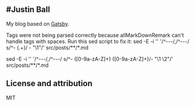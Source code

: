 #Justin Ball
-----------------------
My blog based on [Gatsby](https://www.gatsbyjs.org/).


Tags were not being parsed correctly because allMarkDownRemark can't handle tags with spaces.
Run this sed script to fix it:
sed -E -i '' '/^---/,/^---/ s/^- (.+)/  - "\1"/' src/posts/**/*.md


sed -E -i '' '/^---/,/^---/ s/^- ([0-9a-zA-Z]+) ([0-9a-zA-Z]+)/- "\1 \2"/' src/posts/**/*.md


License and attribution
-----------------------
MIT
